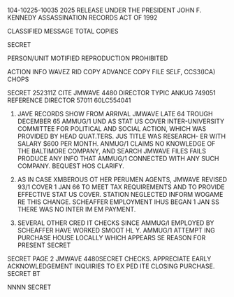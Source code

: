 104-10225-10035 2025 RELEASE UNDER THE PRESIDENT JOHN F. KENNEDY ASSASSINATION RECORDS ACT OF 1992

CLASSIFIED MESSAGE TOTAL COPIES

SECRET

PERSON/UNIT MOTIFIED REPRODUCTION PROHIBITED

ACTION INFO
WAVEZ RID COPY ADVANCE COPY
FILE SELF, CCS3(ICA) CHOPS

SECRET 252311Z CITE JMWAVE 4480
DIRECTOR
TYPIC ANKUG 749051
REFERENCE DIRECTOR 57011 60LC554041

1. JAVE RECORDS SHOW FROM ARRIVAL JMWAVE
LATE 64 TROUGH DECEMBER 65 AMMUG/1 UND AS STAT US COVER
INTER-UNIVERSITY COMMITTEE FOR POLITICAL AND SOCIAL ACTION,
WHICH WAS PROVIDED BY HEAD QUAT.TERS. JUS TITLE WAS RESEARCH-
ER WITH SALARY $600 PER MONTH. ANMUG/1 CLAIMS NO KNOWLEDGE
OF THE BALTIMORE COMPANY, AND SEARCH JMWAVE FILES FAILS
PRODUCE ANY INFO THAT AMMUG/1 CONNECTED WITH ANY SUCH
COMPANY. BEQUEST HOS CLARIFY.

2. AS IN CASE XMBEROUS OT HER PERUMEN AGENTS, JMWAVE
REVISED 93/1 COVER 1 JAN 66 TO MEET TAX REQUIREMENTS AND
TO PROVIDE EFFECTIVE STAT US COVER. STATION NEGLECTED INFORM
WOGAME RE THIS CHANGE. SCHEAFFER EMPLOYMENT IHUS BEGAN
1 JAN SS THERE WAS NO INTER IM EM PAYMENT.

3. SEVERAL OTHER CRED IT CHECKS SINCE AMMUG/I EMPLOYED
BY SCHEAFFER HAVE WORKED SMOOT HL Y. AMMUG/1 ATTEMPT ING
PURCHASE HOUSE LOCALLY WHICH APPEARS SE REASON FOR PRESENT
SECRET

SECRET
PAGE 2 JMWAVE 4480SECRET
CHECKS. APPRECIATE EARLY ACKNOWLEDGEMENT INQUIRIES TO
EX PED ITE CLOSING PURCHASE.
SECRET
BT

NNNN
SECRET

